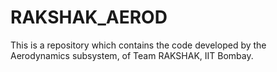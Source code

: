 # RAKSHAK_AEROD

This is a repository which contains the code developed by the Aerodynamics subsystem, of Team RAKSHAK, IIT Bombay.
